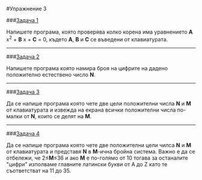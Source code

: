 #Упражнение 3

###[Задача 1](src1/main.cpp)

Напишете програма, която проверява колко корена има уравнението __A__ x<sup>2</sup> + __B__ x + __C__ = 0, където __A__, __B__ и __C__ се въведени от клавиатурата.

---

###[Задача 2](src2/main.cpp)

Напишете програма която намира броя на цифрите на дадено положително естествено число __N__.

---

###[Задача 3](src3/main.cpp)

Да се напише програма която чете две цели положителни числа __N__ и __M__ от клавиатурата и извежда на екрана всички положителни числа по-малки от __N__, които се делят на __M__.

---

###[Задача 4](src4/main.cpp)

Да се напише програма която чете две положителни цели чилса __N__ и __М__ от клавиатурата и представя __N__ в __М__-ична бройна система. Важно е да се отбележи, че 2&le;__М__&le;36 и ако __М__ е по-голямо от 10 тогава за останалите "цифри" изполваме главните латински букви от A до Z като те съответстват на 11 до 35. 

